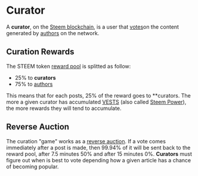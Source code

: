 # Curator

A **curator**, on the [Steem blockchain](/glossary/steem-blockchain.md), is a user that [votes](/glossary/voting.md)on the content generated by [authors](/glossary/author.md) on the network.

## Curation Rewards

The STEEM token [reward pool](/glossary/reward-pool.md) is splitted  as follow:

- 25% to **curators**
- 75% to [authors](/glossary/author.md)

This means that for each posts, 25% of the reward goes to **curators. The more a given curator has accumulated [VESTS](/glossary/vests.md) (also called [Steem Power](/glossary/steem-power.md)), the more rewards they will tend to accumulate. 

## Reverse Auction

The curation "game" works as a [reverse auction](/glossary/reverse-auction.md). If a vote comes immediately after a post is made, then 99.94% of it will be sent back to the reward pool, after 7.5 minutes 50% and after 15 minutes 0%. **Curators** must figure out when is best to vote depending how a given article has a chance of becoming popular.

